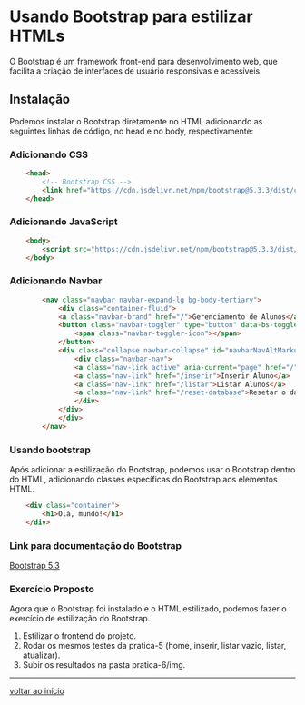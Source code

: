 # Usando Bootstrap para estilizar HTMLs

O Bootstrap é um framework front-end para desenvolvimento web, que facilita a criação de interfaces de usuário responsivas e acessíveis.

## Instalação

Podemos instalar o Bootstrap diretamente no HTML adicionando as seguintes linhas de código, no head e no body, respectivamente:

### Adicionando CSS

```html
    <head>
        <!-- Bootstrap CSS -->
        <link href="https://cdn.jsdelivr.net/npm/bootstrap@5.3.3/dist/css/bootstrap.min.css" rel="stylesheet" integrity="sha384-QWTKZyjpPEjISv5WaRU9OFeRpok6YctnYmDr5pNlyT2bRjXh0JMhjY6hW+ALEwIH" crossorigin="anonymous">
    </head>
```

### Adicionando JavaScript

```html
    <body>
        <script src="https://cdn.jsdelivr.net/npm/bootstrap@5.3.3/dist/js/bootstrap.bundle.min.js" integrity="sha384-YvpcrYf0tY3lHB60NNkmXc5s9fDVZLESaAA55NDzOxhy9GkcIdslK1eN7N6jIeHz" crossorigin="anonymous"></script>
    </body>
```

### Adicionando Navbar

```html
        <nav class="navbar navbar-expand-lg bg-body-tertiary">
            <div class="container-fluid">
            <a class="navbar-brand" href="/">Gerenciamento de Alunos</a>
            <button class="navbar-toggler" type="button" data-bs-toggle="collapse" data-bs-target="#navbarNavAltMarkup" aria-controls="navbarNavAltMarkup" aria-expanded="false" aria-label="Toggle navigation">
                <span class="navbar-toggler-icon"></span>
            </button>
            <div class="collapse navbar-collapse" id="navbarNavAltMarkup">
                <div class="navbar-nav">
                <a class="nav-link active" aria-current="page" href="/">Home</a>
                <a class="nav-link" href="/inserir">Inserir Aluno</a>
                <a class="nav-link" href="/listar">Listar Alunos</a>
                <a class="nav-link" href="/reset-database">Resetar o database</a>
                </div>
            </div>
            </div>
        </nav>
```

### Usando bootstrap

Após adicionar a estilização do Bootstrap, podemos usar o Bootstrap dentro do HTML, adicionando classes específicas do Bootstrap aos elementos HTML.

```html
    <div class="container">
        <h1>Olá, mundo!</h1>
    </div>
```

### Link para documentação do Bootstrap

[Bootstrap 5.3](https://getbootstrap.com/docs/5.3/getting-started/introduction/)

### Exercício Proposto

Agora que o Bootstrap foi instalado e o HTML estilizado, podemos fazer o exercício de estilização do Bootstrap.

1. Estilizar o frontend do projeto.
2. Rodar os mesmos testes da pratica-5 (home, inserir, listar vazio, listar, atualizar).
3. Subir os resultados na pasta pratica-6/img.

---
[voltar ao início](../../README.md)
